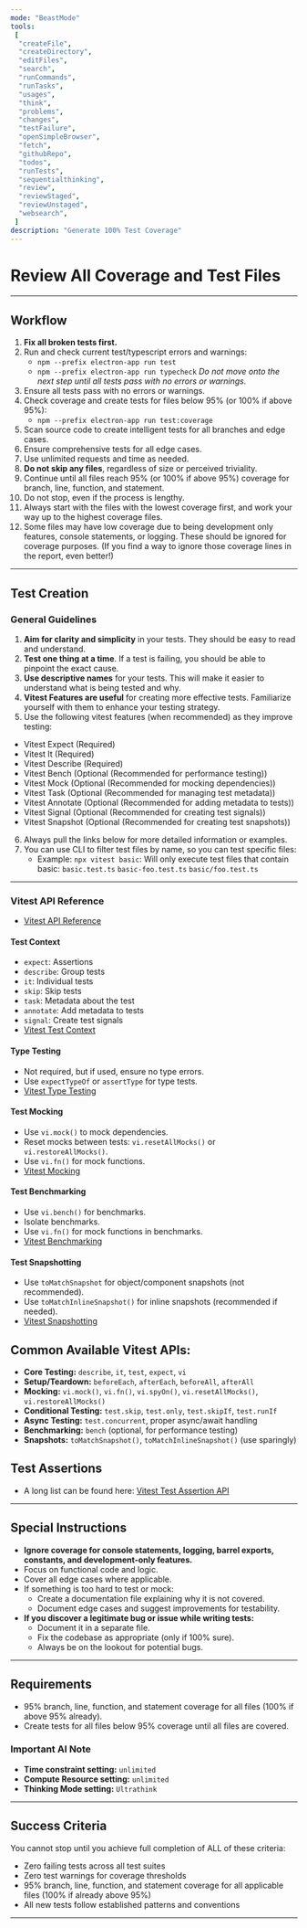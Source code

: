 ```yaml
---
mode: "BeastMode"
tools:
 [
  "createFile",
  "createDirectory",
  "editFiles",
  "search",
  "runCommands",
  "runTasks",
  "usages",
  "think",
  "problems",
  "changes",
  "testFailure",
  "openSimpleBrowser",
  "fetch",
  "githubRepo",
  "todos",
  "runTests",
  "sequentialthinking",
  "review",
  "reviewStaged",
  "reviewUnstaged",
  "websearch",
 ]
description: "Generate 100% Test Coverage"
---
```


# Review All Coverage and Test Files

---

## Workflow

1. **Fix all broken tests first.**
2. Run and check current test/typescript errors and warnings:
   - `npm --prefix electron-app run test`
   - `npm --prefix electron-app run typecheck`
     _Do not move onto the next step until all tests pass with no errors or warnings._
3. Ensure all tests pass with no errors or warnings.
4. Check coverage and create tests for files below 95% (or 100% if above 95%):
   - `npm --prefix electron-app run test:coverage`
5. Scan source code to create intelligent tests for all branches and edge cases.
6. Ensure comprehensive tests for all edge cases.
7. Use unlimited requests and time as needed.
8. **Do not skip any files**, regardless of size or perceived triviality.
9. Continue until all files reach 95% (or 100% if above 95%) coverage for branch, line, function, and statement.
10. Do not stop, even if the process is lengthy.
11. Always start with the files with the lowest coverage first, and work your way up to the highest coverage files.
12. Some files may have low coverage due to being development only features, console statements, or logging. These should be ignored for coverage purposes. (If you find a way to ignore those coverage lines in the report, even better!)

---

## Test Creation

### General Guidelines

1. **Aim for clarity and simplicity** in your tests. They should be easy to read and understand.
2. **Test one thing at a time**. If a test is failing, you should be able to pinpoint the exact cause.
3. **Use descriptive names** for your tests. This will make it easier to understand what is being tested and why.
4. **Vitest Features are useful** for creating more effective tests. Familiarize yourself with them to enhance your testing strategy.
5. Use the following vitest features (when recommended) as they improve testing:

- Vitest Expect (Required)
- Vitest It (Required)
- Vitest Describe (Required)
- Vitest Bench (Optional (Recommended for performance testing))
- Vitest Mock (Optional (Recommended for mocking dependencies))
- Vitest Task (Optional (Recommended for managing test metadata))
- Vitest Annotate (Optional (Recommended for adding metadata to tests))
- Vitest Signal (Optional (Recommended for creating test signals))
- Vitest Snapshot (Optional (Recommended for creating test snapshots))

6. Always pull the links below for more detailed information or examples.
7. You can use CLI to filter test files by name, so you can test specific files:
   - Example: `npx vitest basic`: Will only execute test files that contain basic: `basic.test.ts` `basic-foo.test.ts` `basic/foo.test.ts`

---

### Vitest API Reference

- [Vitest API Reference](https://vitest.dev/api/)

#### Test Context

- `expect`: Assertions
- `describe`: Group tests
- `it`: Individual tests
- `skip`: Skip tests
- `task`: Metadata about the test
- `annotate`: Add metadata to tests
- `signal`: Create test signals
- [Vitest Test Context](https://vitest.dev/guide/test-context.html)

#### Type Testing

- Not required, but if used, ensure no type errors.
- Use `expectTypeOf` or `assertType` for type tests.
- [Vitest Type Testing](https://vitest.dev/guide/testing-types.html)

#### Test Mocking

- Use `vi.mock()` to mock dependencies.
- Reset mocks between tests: `vi.resetAllMocks()` or `vi.restoreAllMocks()`.
- Use `vi.fn()` for mock functions.
- [Vitest Mocking](https://vitest.dev/guide/mocking.html)

#### Test Benchmarking

- Use `vi.bench()` for benchmarks.
- Isolate benchmarks.
- Use `vi.fn()` for mock functions in benchmarks.
- [Vitest Benchmarking](https://vitest.dev/config/#benchmark)

#### Test Snapshotting

- Use `toMatchSnapshot` for object/component snapshots (not recommended).
- Use `toMatchInlineSnapshot()` for inline snapshots (recommended if needed).
- [Vitest Snapshotting](https://vitest.dev/guide/snapshot.html)

## Common Available Vitest APIs:

- **Core Testing:** `describe`, `it`, `test`, `expect`, `vi`
- **Setup/Teardown:** `beforeEach`, `afterEach`, `beforeAll`, `afterAll`
- **Mocking:** `vi.mock()`, `vi.fn()`, `vi.spyOn()`, `vi.resetAllMocks()`, `vi.restoreAllMocks()`
- **Conditional Testing:** `test.skip`, `test.only`, `test.skipIf`, `test.runIf`
- **Async Testing:** `test.concurrent`, proper async/await handling
- **Benchmarking:** `bench` (optional, for performance testing)
- **Snapshots:** `toMatchSnapshot()`, `toMatchInlineSnapshot()` (use sparingly)

## Test Assertions

- A long list can be found here: [Vitest Test Assertion API](https://vitest.dev/api/assert.html)

---

## Special Instructions

- **Ignore coverage for console statements, logging, barrel exports, constants, and development-only features.**
- Focus on functional code and logic.
- Cover all edge cases where applicable.
- If something is too hard to test or mock:
  - Create a documentation file explaining why it is not covered.
  - Document edge cases and suggest improvements for testability.
- **If you discover a legitimate bug or issue while writing tests:**
  - Document it in a separate file.
  - Fix the codebase as appropriate (only if 100% sure).
  - Always be on the lookout for potential bugs.

---

## Requirements

- 95% branch, line, function, and statement coverage for all files (100% if above 95% already).
- Create tests for all files below 95% coverage until all files are covered.

### Important AI Note

- **Time constraint setting:** `unlimited`
- **Compute Resource setting:** `unlimited`
- **Thinking Mode setting:** `Ultrathink`

---

## Success Criteria

You cannot stop until you achieve full completion of ALL of these criteria:

- Zero failing tests across all test suites
- Zero test warnings for coverage thresholds
- 95% branch, line, function, and statement coverage for all applicable files (100% if already above 95%)
- All new tests follow established patterns and conventions

---
